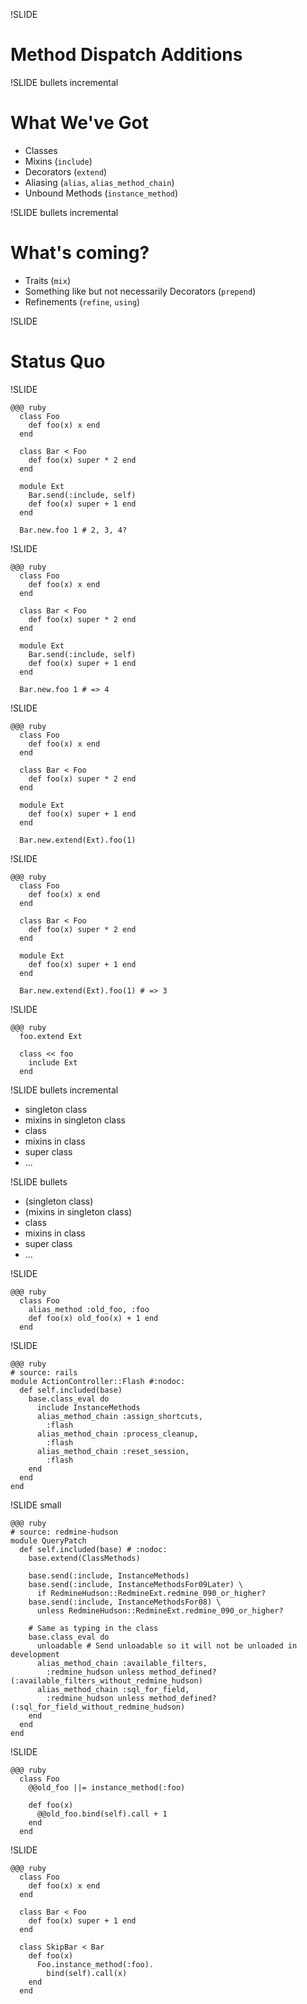 !SLIDE
# Method Dispatch Additions #

!SLIDE bullets incremental
# What We've Got #

* Classes
* Mixins (`include`)
* Decorators (`extend`)
* Aliasing (`alias`, `alias_method_chain`)
* Unbound Methods (`instance_method`)

!SLIDE bullets incremental
# What's coming? #

* Traits (`mix`)
* Something like but not necessarily Decorators (`prepend`)
* Refinements (`refine`, `using`)

!SLIDE

# Status Quo #

!SLIDE

    @@@ ruby
      class Foo
        def foo(x) x end
      end
      
      class Bar < Foo
        def foo(x) super * 2 end
      end
      
      module Ext
        Bar.send(:include, self)
        def foo(x) super + 1 end
      end
      
      Bar.new.foo 1 # 2, 3, 4?

!SLIDE

    @@@ ruby
      class Foo
        def foo(x) x end
      end
      
      class Bar < Foo
        def foo(x) super * 2 end
      end
      
      module Ext
        Bar.send(:include, self)
        def foo(x) super + 1 end
      end
      
      Bar.new.foo 1 # => 4

!SLIDE

    @@@ ruby
      class Foo
        def foo(x) x end
      end
      
      class Bar < Foo
        def foo(x) super * 2 end
      end
      
      module Ext
        def foo(x) super + 1 end
      end
      
      Bar.new.extend(Ext).foo(1)

!SLIDE

    @@@ ruby
      class Foo
        def foo(x) x end
      end
      
      class Bar < Foo
        def foo(x) super * 2 end
      end
      
      module Ext
        def foo(x) super + 1 end
      end
      
      Bar.new.extend(Ext).foo(1) # => 3

!SLIDE

    @@@ ruby
      foo.extend Ext
      
      class << foo
        include Ext
      end

!SLIDE bullets incremental
* singleton class
* mixins in singleton class
* class
* mixins in class
* super class
* ...

!SLIDE bullets
* (singleton class)
* (mixins in singleton class)
* class
* mixins in class
* super class
* ...

!SLIDE

    @@@ ruby
      class Foo
        alias_method :old_foo, :foo
        def foo(x) old_foo(x) + 1 end
      end

!SLIDE

    @@@ ruby
    # source: rails
    module ActionController::Flash #:nodoc:
      def self.included(base)
        base.class_eval do
          include InstanceMethods
          alias_method_chain :assign_shortcuts,
            :flash
          alias_method_chain :process_cleanup,
            :flash
          alias_method_chain :reset_session,
            :flash
        end
      end
    end

!SLIDE small

    @@@ ruby
    # source: redmine-hudson
    module QueryPatch
      def self.included(base) # :nodoc:
        base.extend(ClassMethods)

        base.send(:include, InstanceMethods)
        base.send(:include, InstanceMethodsFor09Later) \
          if RedmineHudson::RedmineExt.redmine_090_or_higher?
        base.send(:include, InstanceMethodsFor08) \
          unless RedmineHudson::RedmineExt.redmine_090_or_higher?

        # Same as typing in the class
        base.class_eval do
          unloadable # Send unloadable so it will not be unloaded in development
          alias_method_chain :available_filters,
            :redmine_hudson unless method_defined?(:available_filters_without_redmine_hudson)
          alias_method_chain :sql_for_field,
            :redmine_hudson unless method_defined?(:sql_for_field_without_redmine_hudson)
        end
      end
    end

!SLIDE

    @@@ ruby
      class Foo
        @@old_foo ||= instance_method(:foo)
        
        def foo(x)
          @@old_foo.bind(self).call + 1
        end
      end

!SLIDE

    @@@ ruby
      class Foo
        def foo(x) x end
      end
      
      class Bar < Foo
        def foo(x) super + 1 end
      end
      
      class SkipBar < Bar
        def foo(x)
          Foo.instance_method(:foo).
            bind(self).call(x)
        end
      end
